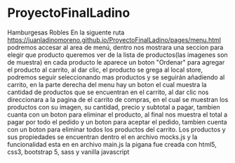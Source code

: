 # ProyectoFinalLadino 
Hamburgesas Robles
En la siguente ruta https://juanladinomoreno.github.io/ProyectoFinalLadino/pages/menu.html podremos accesar al area de menú, dentro nos mostrara una seccion para elegir que producto queremos ver de la lista de productos(las imagenes son de muestra) en cada producto le aparece un boton "Ordenar" para agregar el producto al carrito, al dar clic, el producto se grega al local store, podremos seguir seleccionando mas productos y se seguirán añadiendo al carrito, en la parte derecha del menu hay un boton el cual muestra la cantidad de productos que se encuentran en el carrito, al dar clic nos direccionara a la pagina de el carrito de compras, en el cual se muestran los productos con su imagen, su cantidad, precio y subtotal a pagar, tambien cuanta con un boton para eliminar el producto, al final nos muestra el total a pagar por todo el pedido y un boton para aceptar el pedido, tambien cuenta con un boton para eliminar todos  los productos del carrito.
Los productos y sus propiedades se encuentran dentro el en archivo mocks.js y la funcionalidad esta en en archivo main.js la pigana fue creada con html5, css3, bootstrap 5, sass y vanilla javascript